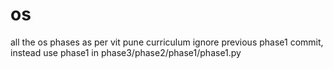 # os
all the os phases
as per vit pune curriculum
ignore previous phase1 commit, instead use phase1 in phase3/phase2/phase1/phase1.py

